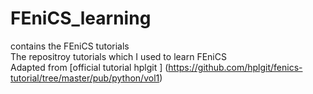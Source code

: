 # FEniCS_learning
contains the FEniCS tutorials  
The repositroy tutorials which I used to learn FEniCS  
Adapted from [official tutorial hplgit ] (https://github.com/hplgit/fenics-tutorial/tree/master/pub/python/vol1)
